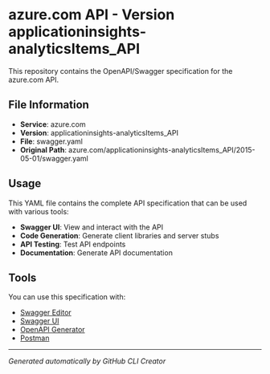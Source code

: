 # azure.com API - Version applicationinsights-analyticsItems_API

This repository contains the OpenAPI/Swagger specification for the azure.com API.

## File Information

- **Service**: azure.com
- **Version**: applicationinsights-analyticsItems_API
- **File**: swagger.yaml
- **Original Path**: azure.com/applicationinsights-analyticsItems_API/2015-05-01/swagger.yaml

## Usage

This YAML file contains the complete API specification that can be used with various tools:

- **Swagger UI**: View and interact with the API
- **Code Generation**: Generate client libraries and server stubs
- **API Testing**: Test API endpoints
- **Documentation**: Generate API documentation

## Tools

You can use this specification with:

- [Swagger Editor](https://editor.swagger.io/)
- [Swagger UI](https://swagger.io/tools/swagger-ui/)
- [OpenAPI Generator](https://openapi-generator.tech/)
- [Postman](https://www.postman.com/)

---

*Generated automatically by GitHub CLI Creator*
